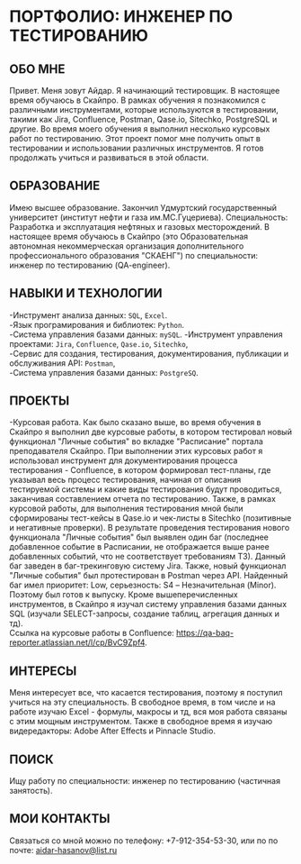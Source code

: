 # ПОРТФОЛИО: ИНЖЕНЕР ПО ТЕСТИРОВАНИЮ

## ОБО МНЕ
Привет. Меня зовут Айдар. Я начинающий тестировщик. В настоящее время обучаюсь в Скайпро. В рамках обучения я познакомился с различными инструментами, которые используются в тестировании, такими как Jira, Confluence, Postman, Qase.io, Sitechko, PostgreSQL и другие. Во время моего обучения я выполнил несколько курсовых работ по тестированию. Этот проект помог мне получить опыт в тестировании и использовании различных инструментов. Я готов продолжать учиться и развиваться в этой области. 

## ОБРАЗОВАНИЕ
Имею высшее образование. Закончил Удмуртский государственный университет (институт нефти и газа им.МС.Гуцериева). Специальность: Разработка и эксплуатация нефтяных и газовых месторождений. В настоящее время обучаюсь в Скайпро (это Образовательная автономная некоммерческая организация дополнительного профессионального образования "СКАЕНГ") по специальности: инженер по тестированию (QA-engineer). 

## НАВЫКИ И ТЕХНОЛОГИИ
-Инструмент анализа данных: ``SQL``, ``Excel``.  
-Язык програмирования и библиотек: ``Python``.  
-Система управления базами данных: ``mySQL``. 
-Инструмент управления проектами: ``Jira``, ``Confluence``, ``Qase.io``, ``Sitechko``,  
-Сервис для создания, тестирования, документирования, публикации и обслуживания API: ``Postman``,  
-Система управления базами данных: ``PostgreSQ``.

## ПРОЕКТЫ
-Курсовая работа. Как было сказано выше, во время обучения в Скайпро я выполнил две курсовые работы, в котором тестировал новый функционал "Личные события" во вкладке "Расписание" портала преподавателя Скайпро. При выполнении этих курсовых работ я использовал инструмент для документирования процесса тестирования - Confluence, в котором формировал тест-планы, где указывал весь процесс тестирования, начиная от описания тестируемой системы и какие виды тестирования будут проводиться, заканчивая составлением отчета по тестированию. Также, в рамках курсовой работы, для выполнения тестирования мной были сформированы тест-кейсы в Qase.io и чек-листы в Sitechko (позитивные и негативные проверки). В результате проведения тестирования нового функционала "Личные события" был выявлен один баг (последнее добавленное событие в Расписании, не отображается выше ранее добавленных событий, что не соответствует требованиям ТЗ). Данный баг заведен в баг-трекинговую систему Jira. Также, новый функционал "Личные события" был протестирован в Postman через API. Найденный баг имел приоритет: Low, серьезность: S4 – Незначительная (Minor). Поэтому был готов к выпуску. Кроме вышеперечисленных инструментов, в Скайпро я изучал систему управления базами данных SQL (изучали SELECT-запросы, создание таблиц, агрегация данных и тд).  
Ссылка на курсовые работы в Confluence: https://qa-baq-reporter.atlassian.net/l/cp/BvC9Zpf4.

## ИНТЕРЕСЫ
Меня интересует все, что касается тестирования, поэтому я поступил учиться на эту специальность. В свободное время, в том числе и на работе изучаю Excel - формулы, макросы и тд, вся моя работа связаны с этим мощным инструментом. Также в свободное время я изучаю видередакторы: Adobe After Effects и Pinnacle Studio.

## ПОИСК
Ищу работу по специальности: инженер по тестированию (частичная занятость).

## МОИ КОНТАКТЫ
Связаться со мной можно по телефону: +7-912-354-53-30, или по по почте: aidar-hasanov@list.ru
